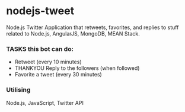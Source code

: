 # nodejs-tweet
Node.js Twitter Application that retweets, favorites, and replies to stuff related to Node.js, AngularJS, MongoDB, MEAN Stack.

### TASKS this bot can do:
  - Retweet (every 10 minutes)
  - THANKYOU Reply to the followers (when followed)
  - Favorite a tweet (every 30 minutes)

### Utilising
Node.js, JavaScript, Twitter API
